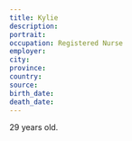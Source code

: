 ```yaml
---
title: Kylie
description: 
portrait: 
occupation: Registered Nurse
employer: 
city: 
province: 
country: 
source: 
birth_date: 
death_date: 
---
```


29 years old.